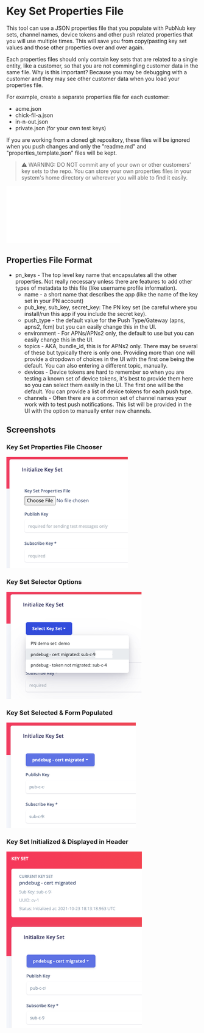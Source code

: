 # Key Set Properties File

This tool can use a JSON properties file that you populate with PubNub key sets, channel names, device tokens and other push related properties that you will use multiple times. This will save you from copy/pasting key set values and those other properties over and over again.

Each properties files should only contain key sets that are related to a single entity, like a customer, so that you are not commingling customer data in the same file. Why is this important? Because you may be debugging with a customer and they may see other customer data when you load your properties file.

For example, create a separate properties file for each customer:

* acme.json
* chick-fil-a.json
* in-n-out.json
* private.json (for your own test keys)

If you are working from a cloned git repository, these files will be ignored when you push changes and only the "readme.md" and "properties_template.json" files will be kept.

> :warning: WARNING: DO NOT commit any of your own or other customers' key sets to the repo. You can store your own properties files in your system's home directory or wherever you will able to find it easily.

![Sample Properties File](properties_template.json)

## Properties File Format

* pn_keys - The top level key name that encapsulates all the other properties. Not really necessary unless there are features to add other types of metadata to this file (like username profile information).
  * name - a short name that describes the app (like the name of the key set in your PN account)
  * pub_key, sub_key, secret_key: The PN key set (be careful where you install/run this app if you include the secret key).
  * push_type - the default value for the Push Type/Gateway (apns, apns2, fcm) but you can easily change this in the UI.
  * environment - For APNs/APNs2 only, the default to use but you can easily change this in the UI.
  * topics - AKA, bundle_id, this is for APNs2 only. There may be several of these but typically there is only one. Providing more than one will provide a dropdown of choices in the UI with the first one being the default. You can also entering a different topic, manually.
  * devices - Device tokens are hard to remember so when you are testing a known set of device tokens, it's best to provide them here so you can select them easily in the UI. The first one will be the default. You can provide a list of device tokens for each push type.
  * channels - Often there are a common set of channel names your work with to test push notifications. This list will be provided in the UI with the option to manually enter new channels.

## Screenshots

### Key Set Properties File Chooser

![Properties File Chooser](docs/keyset-props-1.png)

### Key Set Selector Options

![Key Set Selector](docs/keyset-props-2.png)

### Key Set Selected & Form Populated

![Populated Key Set Form](docs/keyset-props-3.png)

### Key Set Initialized & Displayed in Header

![Initialized Key Set in Header](docs/keyset-props-4.png)
